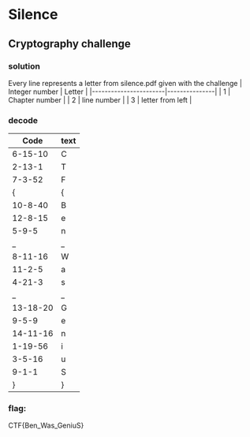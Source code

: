 # Silence
## Cryptography challenge

### solution
Every line represents a letter from silence.pdf given with the challenge
|	Integer number	|	Letter	|
|-----------------------|---------------|
|	1	|	Chapter number	|
|	2	|	line number	|
|	3	|	letter from left	|

### decode
| Code		|	text|
|---------------|-----------|
|6-15-10	|	C|
|2-13-1		|	T|
|7-3-52		|	F|
|{		|	{|
|10-8-40	|	B|
|12-8-15	|	e|
|5-9-5		|	n|
|_		|	_|
|8-11-16	|	W|
|11-2-5		|	a|
|4-21-3		|	s|
|_		|	_|
|13-18-20	|	G|
|9-5-9		|	e|
|14-11-16	|	n|
|1-19-56	|	i|
|3-5-16		|	u|
|9-1-1		|	S|
|}		|	}|

### flag:
CTF{Ben_Was_GeniuS}
